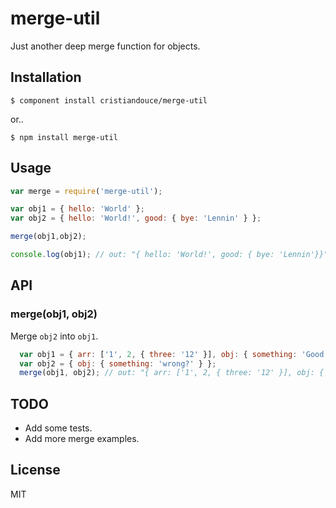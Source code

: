 # merge-util

  Just another deep merge function for objects.
  
## Installation

    $ component install cristiandouce/merge-util

or..

    $ npm install merge-util

## Usage
```javascript
var merge = require('merge-util');

var obj1 = { hello: 'World' };
var obj2 = { hello: 'World!', good: { bye: 'Lennin' } };

merge(obj1,obj2);

console.log(obj1); // out: "{ hello: 'World!', good: { bye: 'Lennin'}}"

```

## API
### merge(obj1, obj2)
  Merge `obj2` into `obj1`.

````javascript
  var obj1 = { arr: ['1', 2, { three: '12' }], obj: { something: 'Good!' }};
  var obj2 = { obj: { something: 'wrong?' } };
  merge(obj1, obj2); // out: "{ arr: ['1', 2, { three: '12' }], obj: { something: 'Wrong?' }}"
````

## TODO
  * Add some tests.
  * Add more merge examples.
  
## License

  MIT
